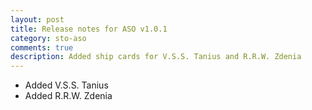 ```yaml
---
layout: post
title: Release notes for ASO v1.0.1
category: sto-aso
comments: true
description: Added ship cards for V.S.S. Tanius and R.R.W. Zdenia
---
```


 - Added V.S.S. Tanius
 - Added R.R.W. Zdenia